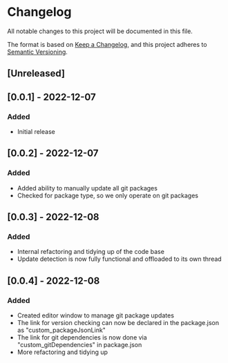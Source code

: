# Changelog
All notable changes to this project will be documented in this file.

The format is based on [Keep a Changelog](https://keepachangelog.com/en/1.0.0/),
and this project adheres to [Semantic Versioning](https://semver.org/spec/v2.0.0.html).

## [Unreleased]

## [0.0.1] - 2022-12-07
### Added
- Initial release

## [0.0.2] - 2022-12-07
### Added
- Added ability to manually update all git packages
- Checked for package type, so we only operate on git packages

## [0.0.3] - 2022-12-08
### Added
- Internal refactoring and tidying up of the code base
- Update detection is now fully functional and offloaded to its own thread

## [0.0.4] - 2022-12-08
### Added
- Created editor window to manage git package updates
- The link for version checking can now be declared in the package.json as "custom_packageJsonLink"
- The link for git dependencies is now done via "custom_gitDependencies" in package.json
- More refactoring and tidying up
